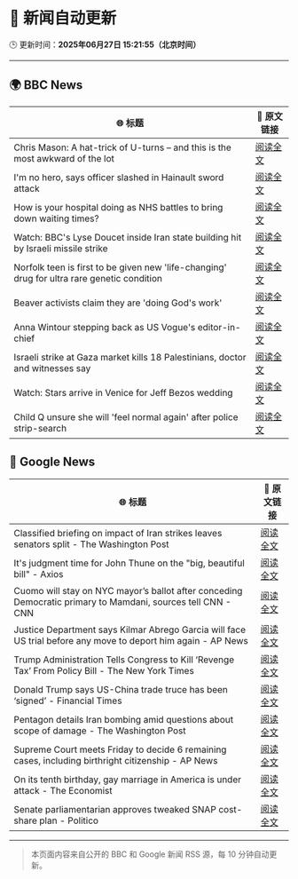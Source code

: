 # 🧠 新闻自动更新

🕒 更新时间：**2025年06月27日 15:21:55（北京时间）**

---

## 🌍 BBC News

| 🌐 标题 | 🔗 原文链接 |
|--------|-------------|
| Chris Mason: A hat-trick of U-turns – and this is the most awkward of the lot | [阅读全文](https://www.bbc.com/news/articles/cx240n632z3o) |
| I'm no hero, says officer slashed in Hainault sword attack | [阅读全文](https://www.bbc.com/news/articles/cvgwdyn4yqvo) |
| How is your hospital doing as NHS battles to bring down waiting times? | [阅读全文](https://www.bbc.com/news/articles/cedg8dz7996o) |
| Watch: BBC's Lyse Doucet inside Iran state building hit by Israeli missile strike | [阅读全文](https://www.bbc.com/news/videos/cgmw8g782pro) |
| Norfolk teen is first to be given new 'life-changing' drug for ultra rare genetic condition | [阅读全文](https://www.bbc.com/news/articles/c07dzrx02e0o) |
| Beaver activists claim they are 'doing God's work' | [阅读全文](https://www.bbc.com/news/articles/clygl4dv4rno) |
| Anna Wintour stepping back as US Vogue's editor-in-chief | [阅读全文](https://www.bbc.com/news/articles/cx2nerz0nn9o) |
| Israeli strike at Gaza market kills 18 Palestinians, doctor and witnesses say | [阅读全文](https://www.bbc.com/news/articles/cly8dlzx918o) |
| Watch: Stars arrive in Venice for Jeff Bezos wedding | [阅读全文](https://www.bbc.com/news/videos/c4g8rlpw2xqo) |
| Child Q unsure she will 'feel normal again' after police strip-search | [阅读全文](https://www.bbc.com/news/articles/ce8zyjdj067o) |

## 📰 Google News

| 🌐 标题 | 🔗 原文链接 |
|--------|-------------|
| Classified briefing on impact of Iran strikes leaves senators split - The Washington Post | [阅读全文](https://news.google.com/rss/articles/CBMihgFBVV95cUxQNG8zaEFHaHk3RnJkV3YwUnhteUtsUC1yMmZWRF95MkJ6RlZ1SmVrYWZrRFc1emNqSEpSNkxYVzFLMWlMbXIzNU5DcExGeXhBWmlqSFlKQXRIR3RXOHV5eWZpRzROa0VaQ3JZWHJfSFVfLUJHcEIyVW92UnIwWUtYdjVBLVRqdw?oc=5) |
| It's judgment time for John Thune on the "big, beautiful bill" - Axios | [阅读全文](https://news.google.com/rss/articles/CBMiggFBVV95cUxNc20zUGRuWm55M3JfNzNwNjVkd2xsanFsLTdxN0tfQmFDay1wVE9JTFZKOWhfdVlkZ1dQdkVvNlgybjhQMk5hc1FjOGIwcnJGbjZYNXJaZUNscVJGbUlycjlDT0k4Xy15RUtTN2V2cHVZTVNlS21pZ3NPd1dYRGtDelRR?oc=5) |
| Cuomo will stay on NYC mayor’s ballot after conceding Democratic primary to Mamdani, sources tell CNN - CNN | [阅读全文](https://news.google.com/rss/articles/CBMigAFBVV95cUxQZnZucmJjeHp5TmNwRk1ablA2Q0M4T1A4dTI3NTZoSm11WHd1Q3I5dDhVWmp3bFZZaHNxSS1nTmEtV1ppT3ZscU1rQWktVWcxZC1yZ0s5VHNFUElIYWFLWDNXWmRqdm1BVV9jNkdHR25DZTZ6WFRnNU1URVZDQjdZbdIBhgFBVV95cUxOS29Za214WUtFQ3l6MXdnb1pyX0lIMlotSFNNUWlxZlc3MG1RN3hfMmZDLXM2X3ViLXBmVWZYSFpDTUVVNHIweFl4ZkpRb013Qm9WNTZscFdMOG5xUEhBM0FaT0JlTjE2SGlOZUFCVVhHTnEwWjktTWhoTFp6WXF1elUtRk9xQQ?oc=5) |
| Justice Department says Kilmar Abrego Garcia will face US trial before any move to deport him again - AP News | [阅读全文](https://news.google.com/rss/articles/CBMiuwFBVV95cUxQSTRtbzJGR2dxRXV6eHpEb0h3QTJmQlQ1VDJ0UU1DUU42eXJLZWdUVEtHX1VHOC1zWmN5UTdrTW5LU3BvQUowVUNjTHNyOURaRXlwSHlLVFBGTml5VlpBeXpGaHFjMWhZcmNuc0RaTVJSMnJfY016VFNfeGJBcFZfdHE2SmpVMkdyUHpNX2U1RzBoeC1RUHd4VDJPOWpsSzllTjluWjkyMUc1MVZ4NEJIaGtvLXMzdWQydWZR?oc=5) |
| Trump Administration Tells Congress to Kill ‘Revenge Tax’ From Policy Bill - The New York Times | [阅读全文](https://news.google.com/rss/articles/CBMimwFBVV95cUxQQUM5cEZnSkhQaVoySHVubmdJWXNRa2VCdTdHUlBQRGxvT1BCR3dGNGVCaG8wLVZGWER2anljOTVuc3poUlJoNEE5U1VaSGxxNmdoeFFCU2NWR0NFejNEV1lvaGNjbU1yWjB2SnM5OHJpc3NyY2FteV9vTV9CemNtQUFvQ0xob25vS05pVDNmN2pUWG8tNmNONTlfaw?oc=5) |
| Donald Trump says US-China trade truce has been ‘signed’ - Financial Times | [阅读全文](https://news.google.com/rss/articles/CBMicEFVX3lxTE5GSjdFTnRjY0xRanBoS1QxcWh3YVZzcDAwSGRBSUZodkxLb3dVamg3ajhObDZFWGJ3dk1qZ0E5UmVMcUg0eWxWNVliaFZPV3dJUTlCYlVpQ01YaC1Kd3o1cFFhLTdOVWNldFZaSC1MXzY?oc=5) |
| Pentagon details Iran bombing amid questions about scope of damage - The Washington Post | [阅读全文](https://news.google.com/rss/articles/CBMiqAFBVV95cUxQbXJyMFJiZnR4WUVaekdENHZubmUyem4wVEZMdnEyUE50dng1cVJlcDFQekNrWWFLcGR1VHlTSUtTUEM5NWFvRGFsSVRHMldNYzlWdlJ4dkxZdlAya1oyRVpUY25nV1lPcmprX2JJZ2xMWVItVUowcWtsN3lQcE1wdmoxUE00aTJXZjdrM1VWSlhLaXV1ODJyRVM2c2txWFZHZU10WE01OWo?oc=5) |
| Supreme Court meets Friday to decide 6 remaining cases, including birthright citizenship - AP News | [阅读全文](https://news.google.com/rss/articles/CBMipAFBVV95cUxOWFVHVm5wSmI0YnJEdGhJYm1ZUG5vTVFuN0lKczFDVzJQX1VFR20wUlljWmJxY1BrRlduSGozVWt3aTczU0hycng1Unc1WU9sYUp4LWgydENfaDY3bUU1Y3ktb1J4aHhoMjBENW5mY3NCcVA0UHZGd2FabklIcHdNMkZfSUN3azhKdG01QkhBU3hGQnRjWGNra0l6eEpxUDBramtqbQ?oc=5) |
| On its tenth birthday, gay marriage in America is under attack - The Economist | [阅读全文](https://news.google.com/rss/articles/CBMisgFBVV95cUxPWmFfa2ptakxTdVB5cUJWeVhvMDlkYVNXQkxiWWFOQnVZMlBGZ1B2bW1SRWU0OTNyQ1Uzc0w2SFNtNXk1cFo2Z2I4Nl92RUJINnI1SWdwMWU1UEpBaWkzUFRncjFsU1Q4M25jemFmU0EwaHo3cmpveWxUWVI5VkVlMENVb21mQVJFbzFZN1N0aEJYa3VQczYyM25xb19LYmYwYnZuNl9xSXF2Vk5ZZkNnMzhB?oc=5) |
| Senate parliamentarian approves tweaked SNAP cost-share plan - Politico | [阅读全文](https://news.google.com/rss/articles/CBMizwFBVV95cUxOZkpobFBMQVNudW5yekEzcXBJMjBLRzVCVDZHdXJlNEpQME8zalhfd25aQjZCM0l1X1RoU2x2eEZEblZSSlYyRnFndEVsOEVSd1h5b1l4ckRZb0RUcnlOV2xsOGNHTGRqdE9lWU05TnZMQzNQaFZrTkpIYnZEYXlWVGZVRzVNb1BSZllwOGJ0ckhoWjhGczJTT251RTFqRlZmLTE4U1ZnTmRTSzV1MEp6N3V0VG5TZXlsQWltSDBwWC1DVVUxNV83QmNRcjhKdTg?oc=5) |

---
> 本页面内容来自公开的 BBC 和 Google 新闻 RSS 源，每 10 分钟自动更新。